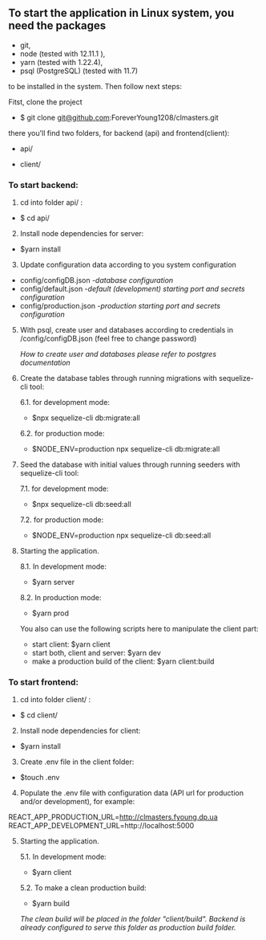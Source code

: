 ## To start the application in Linux system, you need the packages
  - git,
  - node (tested with 12.11.1 ),
  - yarn (tested with 1.22.4),
  - psql (PostgreSQL) (tested with 11.7)

 to be installed in the system. Then follow next steps:

Fitst, clone the project 
- $ git clone git@github.com:ForeverYoung1208/clmasters.git

there you'll find two folders, for backend (api) and frontend(client):

- api/

- client/


### To start backend:

1. cd into folder api/ :
- $ cd api/

2. Install node dependencies for server:
- $yarn install

3. Update configuration data according to you system configuration
- config/configDB.json  -*database configuration*
- config/default.json -*default (development) starting port and secrets configuration*
- config/production.json -*production starting port and secrets configuration*


5. With psql, create user and databases according to credentials in /config/configDB.json (feel free to change password)

    *How to create user and databases please refer to postgres documentation*

6. Create the database tables through running migrations with sequelize-cli tool:

    6.1. for development mode:
    - $npx sequelize-cli db:migrate:all

    6.2. for production mode:
    - $NODE_ENV=production npx sequelize-cli db:migrate:all

7. Seed the database with initial values through running seeders with sequelize-cli tool:

    7.1. for development mode:
    - $npx sequelize-cli db:seed:all

    7.2. for production mode:
    - $NODE_ENV=production npx sequelize-cli db:seed:all  

8. Starting the application.

    8.1. In development mode:
    - $yarn server

    8.2. In production mode:
    - $yarn prod

    You also can use the following scripts here to manipulate the client part:
    - start client:                             $yarn client
    - start both, client and server:            $yarn dev
    - make a production build of the client:    $yarn client:build

### To start frontend:

1. cd into folder client/ :
- $ cd client/

2. Install node dependencies for client:
- $yarn install

3. Create .env file in the client folder:
- $touch .env

4. Populate the .env file with configuration data (API url for production and/or development), for example:

REACT_APP_PRODUCTION_URL=http://clmasters.fyoung.dp.ua
REACT_APP_DEVELOPMENT_URL=http://localhost:5000

5. Starting the application.

    5.1. In development mode:
    - $yarn client

    5.2. To make a clean production build:
    - $yarn build

    *The clean build will be placed in the folder "client/build". Backend is already configured to serve this folder as production build folder.*

